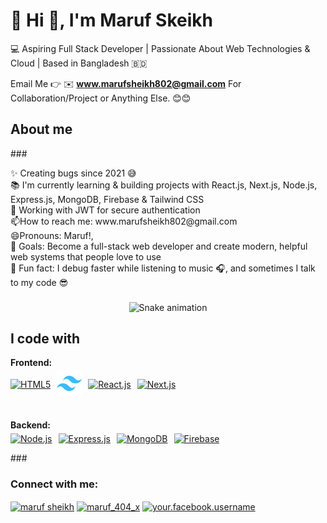 # 💫 Hi 👋, I'm Maruf Skeikh
💻 Aspiring Full Stack Developer | Passionate About Web Technologies & Cloud | Based in Bangladesh 🇧🇩

Email Me 👉 ✉️ **www.marufsheikh802@gmail.com** For Collaboration/Project or Anything Else. 😊😊

###

<h2 align="left">About me</h2>
###

<p align="left">
✨ Creating bugs since 2021 😅 <br>
📚 I'm currently learning & building projects with React.js, Next.js, Node.js, Express.js, MongoDB, Firebase & Tailwind CSS <br>
🔐 Working with JWT for secure authentication <br>
📫How to reach me: www.marufsheikh802@gmail.com <br>
😄Pronouns: Maruf!,<br>
🎯 Goals: Become a full-stack web developer and create modern, helpful web systems that people love to use <br>
🎲 Fun fact: I debug faster while listening to music 🎧, and sometimes I talk to my code 😎
</p>

###
<!-- Snake Game Repo View -->
<div align="center">
  <img src="https://profile-readme-generator.com/assets/snake.svg" alt="Snake animation" />
</div>



<h2 align="left">I code with</h2>

<p align="left">
  <strong>Frontend:</strong>
  <span style="display:flex; gap:10px; align-items:center; margin-top:5px;">
    <a href="https://www.w3.org/html/" target="_blank" rel="noreferrer">
      <img src="https://cdn.jsdelivr.net/gh/devicons/devicon/icons/html5/html5-original.svg" alt="HTML5" width="40" height="40"/>
    </a>
    <a href="https://tailwindcss.com/" target="_blank" rel="noreferrer">
      <img src="https://raw.githubusercontent.com/devicons/devicon/master/icons/tailwindcss/tailwindcss-original.svg" alt="Tailwind CSS" width="40" height="40"/>
    </a>
    <a href="https://reactjs.org/" target="_blank" rel="noreferrer">
      <img src="https://cdn.jsdelivr.net/gh/devicons/devicon/icons/react/react-original.svg" alt="React.js" width="40" height="40"/>
    </a>
    <a href="https://nextjs.org/" target="_blank" rel="noreferrer">
      <img src="https://cdn.jsdelivr.net/gh/devicons/devicon/icons/nextjs/nextjs-original.svg" alt="Next.js" width="40" height="40"/>
    </a>
  </span>
</p>

<p align="left" style="margin-top:35px; gap: 30px;">
  <strong>Backend:</strong>
  <span style="display:flex; gap:10px; align-items:center; margin-top:5px;">
    <a href="https://nodejs.org/" target="_blank" rel="noreferrer">
      <img src="https://cdn.jsdelivr.net/gh/devicons/devicon/icons/nodejs/nodejs-original.svg" alt="Node.js" width="40" height="40"/>
    </a>
    <a href="https://expressjs.com/" target="_blank" rel="noreferrer">
      <img src="https://cdn.jsdelivr.net/gh/devicons/devicon/icons/express/express-original.svg" alt="Express.js" width="40" height="40"/>
    </a>
    <a href="https://www.mongodb.com/" target="_blank" rel="noreferrer">
      <img src="https://cdn.jsdelivr.net/gh/devicons/devicon/icons/mongodb/mongodb-original.svg" alt="MongoDB" width="40" height="40"/>
    </a>
    <a href="https://firebase.google.com/" target="_blank" rel="noreferrer">
      <img src="https://cdn.jsdelivr.net/gh/devicons/devicon/icons/firebase/firebase-plain.svg" alt="Firebase" width="40" height="40"/>
    </a>
  </span>
</p>
###


###
<h3 align="left">Connect with me:</h3>
<p align="left">
<a href="https://linkedin.com/in/maruf sheikh" target="blank"><img align="center" src="https://raw.githubusercontent.com/rahuldkjain/github-profile-readme-generator/master/src/images/icons/Social/linked-in-alt.svg" alt="maruf sheikh" height="30" width="40" /></a>
<a href="https://instagram.com/maruf_404_x" target="blank"><img align="center" src="https://raw.githubusercontent.com/rahuldkjain/github-profile-readme-generator/master/src/images/icons/Social/instagram.svg" alt="maruf_404_x" height="30" width="40" /></a>
<a href="https://facebook.com/your.facebook.username" target="blank"><img align="center" 
       src="https://raw.githubusercontent.com/rahuldkjain/github-profile-readme-generator/master/src/images/icons/Social/facebook.svg" 
       alt="your.facebook.username" 
       height="30" 
       width="40" />
</a>
</p>





